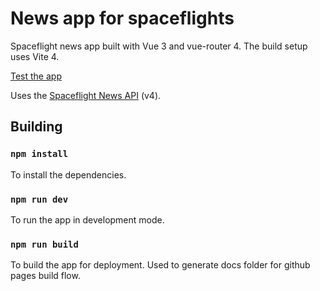 # News app for spaceflights
Spaceflight news app built with Vue 3 and vue-router 4.
The build setup uses Vite 4.


[Test the app](https://hsergiu.github.io/Sp-News)


Uses the [Spaceflight News API](https://www.spaceflightnewsapi.net/) (v4).
## Building

### `npm install`
To install the dependencies.

### `npm run dev`
To run the app in development mode.

### `npm run build`
To build the app for deployment. Used to generate docs folder for github pages build flow.
